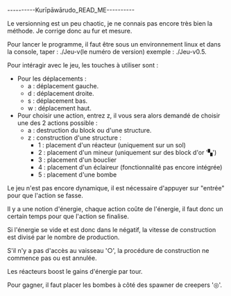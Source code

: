 ----------Kurīpāwārudo_READ_ME----------


Le versionning est un peu chaotic, je ne connais pas encore très bien la méthode. Je corrige donc au fur et mesure.


Pour lancer le programme, il faut être sous un environnement linux et dans la console, taper : ./Jeu-v(le numéro de version) exemple : ./Jeu-v0.5.


Pour intéragir avec le jeu, les touches à utiliser sont :
- Pour les déplacements :
    - a : déplacement gauche.
    - d : déplacement droite.
    - s : déplacement bas.
    - w : déplacement haut.
- Pour choisir une action, entrez z, il vous sera alors demandé de choisir une des 2 actions possible :
    - a : destruction du block ou d'une structure.
    - z : construction d'une structure :
        - 1 : placement d'un réacteur (uniquement sur un sol)
        - 2 : placement d'un mineur (uniquement sur des block d'or '▚')
        - 3 : placement d'un bouclier
        - 4 : placement d'un éclaireur (fonctionnalité pas encore intégrée)
        - 5 : placement d'une bombe


Le jeu n'est pas encore dynamique, il est nécessaire d'appuyer sur "entrée" pour que l'action se fasse.


Il y a une notion d'énergie, chaque action coûte de l'énergie, il faut donc un certain temps pour que l'action se finalise.


Si l'énergie se vide et est donc dans le négatif, la vitesse de construction est divisé  par le nombre de production.


S'il n'y a pas d'accès au vaisseau '○', la procédure de construction ne commence pas ou est annulée.


Les réacteurs boost le gains d'énergie par tour.


Pour gagner, il faut placer les bombes à côté des spawner de creepers '◎'.
